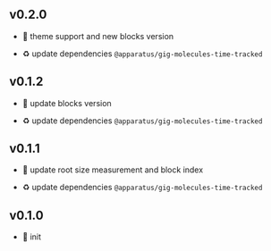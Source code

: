 ## v0.2.0

* 🌱 theme support and new blocks version

* ♻️ update dependencies `@apparatus/gig-molecules-time-tracked`

## v0.1.2

* 🐞 update blocks version

* ♻️ update dependencies `@apparatus/gig-molecules-time-tracked`

## v0.1.1

* 🐞 update root size measurement and block index

* ♻️ update dependencies `@apparatus/gig-molecules-time-tracked`

## v0.1.0

* 🐣 init
